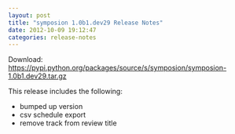```yaml
---
layout: post
title: "symposion 1.0b1.dev29 Release Notes"
date: 2012-10-09 19:12:47
categories: release-notes
---
```


Download: <https://pypi.python.org/packages/source/s/symposion/symposion-1.0b1.dev29.tar.gz>

This release includes the following:

* bumped up version
* csv schedule export
* remove track from review title
